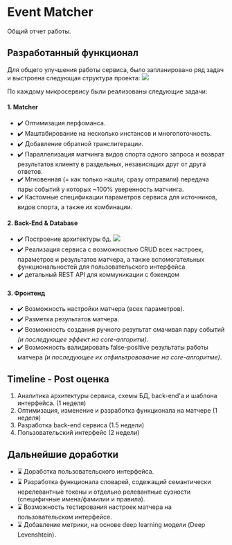 # Event Matcher
Общий отчет работы. 


## Разработанный функционал

Для общего улучшения работы сервиса, было запланировано ряд задач и выстроена следующая структура проекта: 
![](https://i.imgur.com/XfJAlRG.png)

По каждому микросервису были реализованы следующие задачи:

#### 1. Matcher
 - :heavy_check_mark: Оптимизация перфоманса.
 - :heavy_check_mark: Маштабирование на несколько инстансов и многопоточность.
 - :heavy_check_mark: Добавление обратной транслитерации.
 - :heavy_check_mark: Параллелизация матчинга видов спорта одного запроса и возврат результатов клиенту в раздельных, независящих друг от друга ответов. 
 - :heavy_check_mark: Мгновенная (= как только нашли, сразу отправили) передача пары событий у которых ~100% уверенность матчинга.
 - :heavy_check_mark: Кастомные спецификации параметров сервиса для источников, видов спорта, а также их комбинации.

#### 2. Back-End & Database
- :heavy_check_mark: Построение архитектуры бд.
![](https://i.imgur.com/rX1gubZ.png)
- :heavy_check_mark: Реализация сервиса с возможностью CRUD всех настроек, параметров и результатов матчера, а также вспомогательных функциональностей для пользовательского интерфейса
- :heavy_check_mark: детальный REST API для коммуникации с бэкендом

#### 3. Фронтенд
- :heavy_check_mark: Возможность настройки матчера (всех параметров).
- :heavy_check_mark: Разметка результатов матчера.
- :heavy_check_mark: Возможность создания ручного результат смачивая пару событий *(и последующее эффект на core-алгоритм)*.
- :heavy_check_mark: Возможность валидировать false-positive результаты работы матчера  *(и последующее их отфильтровование на core-алгоритме)*.

## Timeline - Post оценка
1. Аналитика архитектуры сервиса, схемы БД,  back-end'a  и шаблона интерфейса. (1 неделя)
2. Оптимизация, изменение и разработка функционала на матчере (1 неделя)
3. Разработка back-end сервиса (1.5 недели)
4. Пользовательский интерфейс (2 недели) 

## Дальнейшие доработки
- :hourglass: Доработка пользовательского интерфейса.
- :hourglass: Разработка функционала словарей, содежащий семантически нерелевантные токены и отдельно релевантные сузности (специфичные имена/фамилии и правила). 
- :hourglass: Возможность тестирования настроек матчера на пользовательском интерфейсе. 
- :hourglass: Добавление метрики, на основе deep learning модели (Deep Levenshtein).


